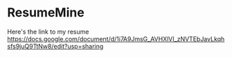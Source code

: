 # ResumeMine
Here's the link to my resume
https://docs.google.com/document/d/1i7A9JmsG_AVHXlVI_zNVTEbJavLkqhsfs9juQ9TtNw8/edit?usp=sharing
